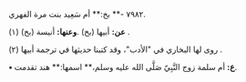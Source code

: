 ٧٩٨٢ -** بخ:** أم سَعِيد بنت مرة الفهري.

**عن:** أبيها (بخ) .**وعنها:** أنيسة (بخ) (١) .

روى لها البخاري في "الأدب"، وقد كتبنا حديثها في ترجمة أبيها (٢) .

**• ع:** أم سلمة زوج النَّبِيّ صَلَّى الله عليه وسلم،** اسمها:** هند تقدمت.